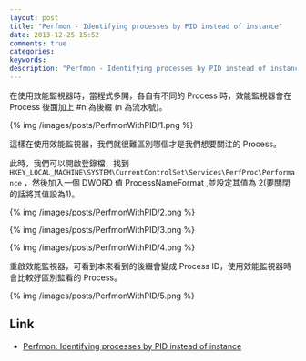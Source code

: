 ```yaml
---
layout: post
title: "Perfmon - Identifying processes by PID instead of instance"
date: 2013-12-25 15:52
comments: true
categories: 
keywords: 
description: "Perfmon - Identifying processes by PID instead of instance"
---
```


在使用效能監視器時，當程式多開，各自有不同的 Process 時，效能監視器會在 Process 後面加上 #n 為後綴 (n 為流水號)。  

<!--More-->

{% img /images/posts/PerfmonWithPID/1.png %}


這樣在使用效能監視器，我們就很難區別哪個才是我們想要關注的 Process。  

此時，我們可以開啟登錄檔，找到 `HKEY_LOCAL_MACHINE\SYSTEM\CurrentControlSet\Services\PerfProc\Performance` ，然後加入一個 DWORD 值 ProcessNameFormat ,並設定其值為 2(要關閉的話將其值設為1)。  

{% img /images/posts/PerfmonWithPID/2.png %}

{% img /images/posts/PerfmonWithPID/3.png %}

{% img /images/posts/PerfmonWithPID/4.png %}


重啟效能監視器，可看到本來看到的後綴會變成 Process ID，使用效能監視器時會比較好區別監看的 Process。  

{% img /images/posts/PerfmonWithPID/5.png %}


Link
----
* [Perfmon: Identifying processes by PID instead of instance](http://blogs.technet.com/b/askperf/archive/2010/03/30/perfmon-identifying-processes-by-pid-instead-of-instance.aspx)
